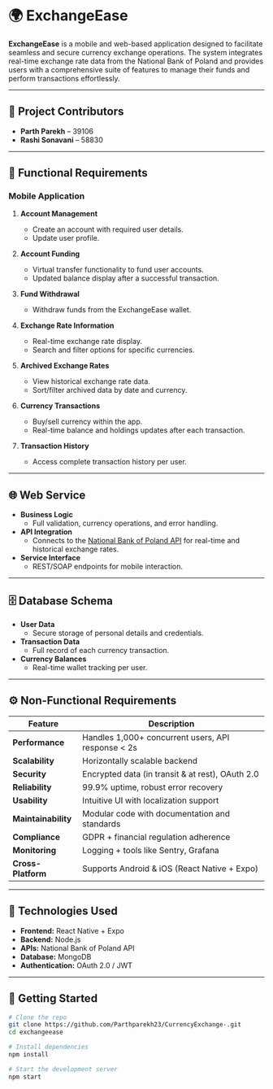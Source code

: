 # 🌍 ExchangeEase

**ExchangeEase** is a mobile and web-based application designed to facilitate seamless and secure currency exchange operations. The system integrates real-time exchange rate data from the National Bank of Poland and provides users with a comprehensive suite of features to manage their funds and perform transactions effortlessly.

---

## 👥 Project Contributors

- **Parth Parekh** – 39106  
- **Rashi Sonavani** – 58830

---

## 📱 Functional Requirements

### Mobile Application

1. **Account Management**
   - Create an account with required user details.
   - Update user profile.

2. **Account Funding**
   - Virtual transfer functionality to fund user accounts.
   - Updated balance display after a successful transaction.

3. **Fund Withdrawal**
   - Withdraw funds from the ExchangeEase wallet.

4. **Exchange Rate Information**
   - Real-time exchange rate display.
   - Search and filter options for specific currencies.

5. **Archived Exchange Rates**
   - View historical exchange rate data.
   - Sort/filter archived data by date and currency.

6. **Currency Transactions**
   - Buy/sell currency within the app.
   - Real-time balance and holdings updates after each transaction.

7. **Transaction History**
   - Access complete transaction history per user.

---

## 🌐 Web Service

- **Business Logic**
  - Full validation, currency operations, and error handling.
- **API Integration**
  - Connects to the [National Bank of Poland API](https://api.nbp.pl/) for real-time and historical exchange rates.
- **Service Interface**
  - REST/SOAP endpoints for mobile interaction.

---

## 🗄️ Database Schema

- **User Data**
  - Secure storage of personal details and credentials.
- **Transaction Data**
  - Full record of each currency transaction.
- **Currency Balances**
  - Real-time wallet tracking per user.

---

## ⚙️ Non-Functional Requirements

| Feature         | Description |
|----------------|-------------|
| **Performance** | Handles 1,000+ concurrent users, API response < 2s |
| **Scalability** | Horizontally scalable backend |
| **Security**    | Encrypted data (in transit & at rest), OAuth 2.0 |
| **Reliability** | 99.9% uptime, robust error recovery |
| **Usability**   | Intuitive UI with localization support |
| **Maintainability** | Modular code with documentation and standards |
| **Compliance**  | GDPR + financial regulation adherence |
| **Monitoring**  | Logging + tools like Sentry, Grafana |
| **Cross-Platform** | Supports Android & iOS (React Native + Expo) |

---

## 🔌 Technologies Used

- **Frontend:** React Native + Expo
- **Backend:** Node.js
- **APIs:** National Bank of Poland API
- **Database:** MongoDB
- **Authentication:** OAuth 2.0 / JWT

---

## 🚀 Getting Started

```bash
# Clone the repo
git clone https://github.com/Parthparekh23/CurrencyExchange-.git
cd exchangeease

# Install dependencies
npm install

# Start the development server
npm start
